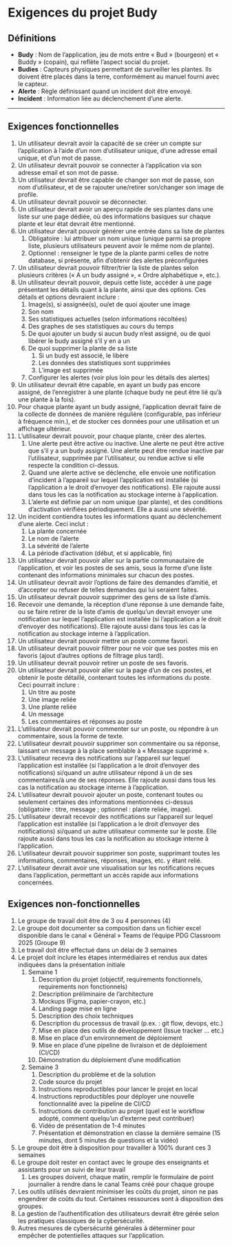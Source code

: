 # Exigences du projet Budy

## Définitions

- **Budy** : Nom de l’application, jeu de mots entre « Bud » (bourgeon) et « Buddy » (copain), qui reflète l’aspect social du projet.
- **Budies** : Capteurs physiques permettant de surveiller les plantes. Ils doivent être placés dans la terre, conformément au manuel fourni avec le capteur.
- **Alerte** : Règle définissant quand un incident doit être envoyé.
- **Incident** : Information liée au déclenchement d’une alerte.

---

## Exigences fonctionnelles

1.	Un utilisateur devrait avoir la capacité de se créer un compte sur l’application à l’aide d’un nom d’utilisateur unique, d’une adresse email unique, et d’un mot de passe.
2.	Un utilisateur devrait pouvoir se connecter à l’application via son adresse email et son mot de passe.
3.	Un utilisateur devrait être capable de changer son mot de passe, son nom d’utilisateur, et de se rajouter une/retirer son/changer son image de profile.
4.	Un utilisateur devrait pouvoir se déconnecter.
5.	Un utilisateur devrait avoir un aperçu rapide de ses plantes dans une liste sur une page dédiée, où des informations basiques sur chaque plante et leur état devrait être mentionné.
6.	Un utilisateur devrait pouvoir générer une entrée dans sa liste de plantes
    1.	Obligatoire : lui attribuer un nom unique (unique parmi sa propre liste, plusieurs utilisateurs peuvent avoir le même nom de plante).
    2.	Optionnel : renseigner le type de la plante parmi celles de notre database, si présente, afin d’obtenir des alertes préconfigurées
7.	Un utilisateur devrait pouvoir filtrer/trier la liste de plantes selon plusieurs critères (« A un budy assigné », « Ordre alphabétique », etc.).
8.	Un utilisateur devrait pouvoir, depuis cette liste, accéder à une page présentant les détails quant à la plante, ainsi que des options. Ces détails et options devraient inclure :
    1.	Image(s), si assignée(s), ou/et de quoi ajouter une image
    2.	Son nom
    3.	Ses statistiques actuelles (selon informations récoltées)
    4.	Des graphes de ses statistiques au cours du temps
    5.	De quoi ajouter un budy si aucun budy n’est assigné, ou de quoi libérer le budy assigné s’il y en a un
    6.	De quoi supprimer la plante de sa liste
        1.	Si un budy est associé, le libère
        2.	Les données des statistiques sont supprimées
        3.	L’image est supprimée
    7.	Configurer les alertes (voir plus loin pour les détails des alertes)
9.	Un utilisateur devrait être capable, en ayant un budy pas encore assigné, de l’enregistrer à une plante (chaque budy ne peut être lié qu’à une plante à la fois).
10.	Pour chaque plante ayant un budy assigné, l’application devrait faire de la collecte de données de manière régulière (configurable, pas inférieur à fréquence min.), et de stocker ces données pour une utilisation et un affichage ultérieur.
11.	L’utilisateur devrait pouvoir, pour chaque plante, créer des alertes.
    1.	Une alerte peut être active ou inactive. Une alerte ne peut être active que s’il y a un budy assigné. Une alerte peut être rendue inactive par l’utilisateur, supprimée par l’utilisateur, ou rendue active si elle respecte la condition ci-dessus.
    2.	Quand une alerte active se déclenche, elle envoie une notification d’incident à l’appareil sur lequel l’application est installée (si l’application a le droit d’envoyer des notifications). Elle rajoute aussi dans tous les cas la notification au stockage interne à l’application.
    3.	L’alerte est définie par un nom unique (par plante), et des conditions d’activation vérifiées périodiquement. Elle a aussi une sévérité. 
12.	Un incident contiendra toutes les informations quant au déclenchement d’une alerte. Ceci inclut :
    1.	La plante concernée
    2.	Le nom de l’alerte
    3.	La sévérité de l’alerte
    4.	La période d’activation (début, et si applicable, fin)
13.	Un utilisateur devrait pouvoir aller sur la partie communautaire de l’application, et voir les postes de ses amis, sous la forme d’une liste contenant des informations minimales sur chacun des postes.
14.	Un utilisateur devrait avoir l’options de faire des demandes d’amitié, et d’accepter ou refuser de telles demandes qui lui seraient faites.
15.	Un utilisateur devrait pouvoir supprimer des gens de sa liste d’amis.
16.	Recevoir une demande, la réception d’une réponse à une demande faite, ou se faire retirer de la liste d’amis de quelqu’un devrait envoyer une notification sur lequel l’application est installée (si l’application a le droit d’envoyer des notifications). Elle rajoute aussi dans tous les cas la notification au stockage interne à l’application.
17.	Un utilisateur devrait pouvoir mettre un poste comme favori.
18.	Un utilisateur devrait pouvoir filtrer pour ne voir que ses postes mis en favoris (ajout d’autres options de filtrage plus tard).
19.	Un utilisateur devrait pouvoir retirer un poste de ses favoris.
20.	Un utilisateur devrait pouvoir aller sur la page d’un de ces postes, et obtenir le poste détaillé, contenant toutes les informations du poste. Ceci pourrait inclure :
    1.	Un titre au poste
    2.	Une image reliée
    3.	Une plante reliée
    4.	Un message
    5.	Les commentaires et réponses au poste
21.	L’utilisateur devrait pouvoir commenter sur un poste, ou répondre à un commentaire, sous la forme de texte.
22.	L’utilisateur devrait pouvoir supprimer son commentaire ou sa réponse, laissant un message à la place semblable à « Message supprimé ».
23.	L’utilisateur recevra des notifications sur l’appareil sur lequel l’application est installée (si l’application a le droit d’envoyer des notifications) si/quand un autre utilisateur répond à un de ses commentaires/à une de ses réponses. Elle rajoute aussi dans tous les cas la notification au stockage interne à l’application.
24.	L’utilisateur devrait pouvoir ajouter un poste, contenant toutes ou seulement certaines des informations mentionnées ci-dessus (obligatoire : titre, message ; optionnel : plante reliée, image).
25.	L’utilisateur devrait recevoir des notifications sur l’appareil sur lequel l’application est installée (si l’application a le droit d’envoyer des notifications) si/quand un autre utilisateur commente sur le poste. Elle rajoute aussi dans tous les cas la notification au stockage interne à l’application.
26.	L’utilisateur devrait pouvoir supprimer son poste, supprimant toutes les informations, commentaires, réponses, images, etc. y étant relié.
27.	L’utilisateur devrait avoir une visualisation sur les notifications reçues dans l’application, permettant un accès rapide aux informations concernées. 

## Exigences non-fonctionnelles

1.	Le groupe de travail doit être de 3 ou 4 personnes (4)
2.	Le groupe doit documenter sa composition dans un fichier excel disponible dans le canal « Général » Teams de l’équipe PDG Classroom 2025 (Groupe 9)
3.	Le travail doit être effectué dans un délai de 3 semaines
4.	Le projet doit inclure les étapes intermédiaires et rendus aux dates indiquées dans la présentation initiale
    1.	Semaine 1
        1.	Description du projet (objectif, requirements fonctionnels, requirements    non    fonctionnels)
        2.	Description préliminaire de l’architecture
        3.	Mockups (Figma, papier-crayon, etc.)
        4.	Landing page mise en ligne
        5.	Description des choix techniques
        6.	Description du processus de travail (p.ex. : git flow, devops, etc.)
        7.	Mise en place des outils de développement (Issue tracker … etc.)
        8.	Mise en place d’un environnement de déploiement
        9.	Mise en place d’une pipeline de livraison et de déploiement (CI/CD)
        10.	Démonstration du déploiement d’une modification
    2.	Semaine 3
        1.	Description du problème et de la solution
        2.	Code source du projet
        3.	Instructions reproductibles pour lancer le projet en local
        4.	Instructions reproductibles pour déployer une nouvelle fonctionnalité avec  la   pipeline de CI/CD
        5.	Instructions de contribution au projet (quel est le workflow adopté,    comment    quelqu’un d’externe peut contribuer)
        6.	Vidéo de présentation de 1-4 minutes
        7.	Présentation et démonstration en classe la dernière semaine (15 minutes, dont 5 minutes de questions et la vidéo)
5.	Le groupe doit être à disposition pour travailler à 100% durant ces 3 semaines
6.	Le groupe doit rester en contact avec le groupe des enseignants et assistants pour un suivi de leur travail
    1.	Les groupes doivent, chaque matin, remplir le formulaire de point journalier à rendre dans le canal Teams créé pour chaque groupe
7.	Les outils utilisés devraient minimiser les coûts du projet, sinon ne pas engendrer de coûts du tout. Certaines ressources sont à disposition des groupes.
8.	La gestion de l’authentification des utilisateurs devrait être gérée selon les pratiques classiques de la cybersécurité.
9.	Autres mesures de cybersécurité générales à déterminer pour empêcher de potentielles attaques sur l’application.
